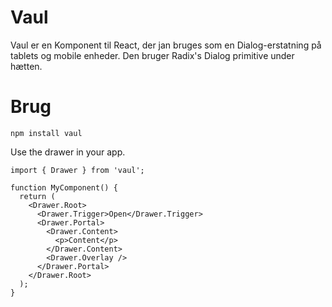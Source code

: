 # Vaul
Vaul er en Komponent til React, der jan bruges som en Dialog-erstatning på tablets og mobile enheder. Den bruger Radix's Dialog primitive under hætten.

# Brug
    npm install vaul

Use the drawer in your app.

    import { Drawer } from 'vaul';

    function MyComponent() {
      return (
        <Drawer.Root>
          <Drawer.Trigger>Open</Drawer.Trigger>
          <Drawer.Portal>
            <Drawer.Content>
              <p>Content</p>
            </Drawer.Content>
            <Drawer.Overlay />
          </Drawer.Portal>
        </Drawer.Root>
      );
    }
